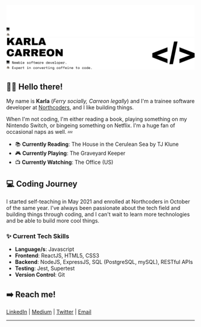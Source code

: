 ![karlacodes header](darkmode.png#gh-dark-mode-only)
![karlacodes header](lightmode.png#gh-light-mode-only)

## 👋🏼 Hello there!

My name is **Karla** (*Ferry socially, Carreon legally*) and I'm a trainee software developer at [Northcoders](http://northcoders.com), and I like building things.

When I'm not coding, I'm either reading a book, playing something on my Nintendo Switch, or bingeing something on Netflix. I'm a huge fan of occasional naps as well. 💤

- 📚 **Currently Reading**: The House in the Cerulean Sea by TJ Klune
- 🎮 **Currently Playing**: The Graveyard Keeper
- 📺 **Currently Watching**: The Office (US)

## 💻 Coding Journey

I started self-teaching in May 2021 and enrolled at Northcoders in October of the same year. I've always been passionate about the tech field and building things through coding, and I can't wait to learn more technologies and be able to build more cool things.

### ✨ Current Tech Skills 
- **Language/s**: Javascript
- **Frontend**: ReactJS, HTML5, CSS3
- **Backend**: NodeJS, ExpressJS, SQL (PostgreSQL, mySQL), RESTful APIs
- **Testing**: Jest, Supertest
- **Version Control**: Git

## ➡️ Reach me!
[LinkedIn](http://linkedin.com/in/karla-carreon)   |   [Medium](http://medium.com/@karlacodes)   |   [Twitter](http://twitter.com/karlacodes)   |   [Email](mailto:carreon.karlamaye@gmail.com)

-------
